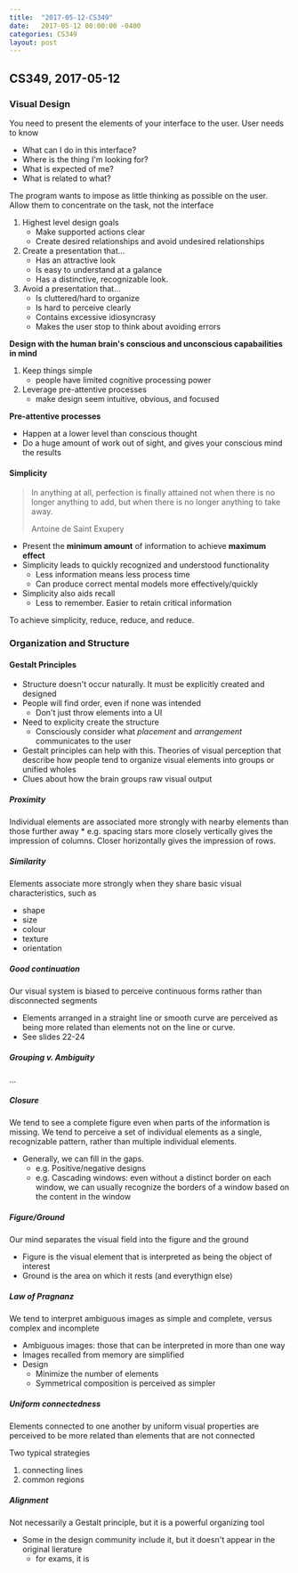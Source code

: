 ```yaml
---
title:  "2017-05-12-CS349"
date:   2017-05-12 00:00:00 -0400
categories: CS349
layout: post
---
```

## CS349, 2017-05-12



### Visual Design

You need to present the elements of your interface to the user.
User needs to know

* What can I do in this interface?
* Where is the thing I'm looking for?
* What is expected of me?
* What is related to what?

The program wants to impose as little thinking as possible on the user. Allow them to concentrate on the task, not the interface

1. Highest level design goals
    * Make supported actions clear
    * Create desired relationships and avoid undesired relationships
2. Create a presentation that...
    * Has an attractive look
    * Is easy to understand at a galance
    * Has a distinctive, recognizable look.
3. Avoid a presentation that...
    * Is cluttered/hard to organize
    * Is hard to perceive clearly
    * Contains excessive idiosyncrasy
    * Makes the user stop to think about avoiding errors

**Design with the human brain's conscious and unconscious capabailities in mind**

1. Keep things simple
    * people have limited cognitive processing power
2. Leverage pre-attentive processes
    * make design seem intuitive, obvious, and focused

**Pre-attentive processes**

* Happen at a lower level than conscious thought
* Do a huge amount of work out of sight, and gives your conscious mind the results


#### Simplicity

> In anything at all, perfection is finally attained not when there is no longer anything to add, but when there is no longer anything to take away.
> 
> Antoine de Saint Exupery

* Present the **minimum amount** of information to achieve **maximum effect**
* Simplicity leads to quickly recognized and understood functionality
    - Less information means less process time
    - Can produce correct mental models more effectively/quickly
* Simplicity also aids recall
    - Less to remember. Easier to retain critical information

To achieve simplicity, reduce, reduce, and reduce.



### Organization and Structure

#### Gestalt Principles

* Structure doesn't occur naturally. It must be explicitly created and designed
* People will find order, even if none was intended
    - Don't just throw elements into a UI
* Need to explicity create the structure
    - Consciously consider what *placement* and *arrangement* communicates to the user
* Gestalt principles can help with this. Theories of visual perception that describe how people tend to organize visual elements into groups or unified wholes
* Clues about how the brain groups raw visual output

##### Proximity

Individual elements are associated more strongly with nearby elements than those further away
    * e.g. spacing stars more closely vertically gives the impression of columns. Closer horizontally gives the impression of rows.

##### Similarity

Elements associate more strongly when they share basic visual characteristics, such as

* shape
* size
* colour
* texture
* orientation

##### Good continuation

Our visual system is biased to perceive continuous forms rather than disconnected segments

* Elements arranged in a straight line or smooth curve are perceived as being more related than elements not on the line or curve.
* See slides 22-24

##### Grouping v. Ambiguity

...

##### Closure

We tend to see a complete figure even when parts of the information is missing. We tend to perceive a set of individual elements as a single, recognizable pattern, rather than multiple individual elements.

* Generally, we can fill in the gaps.
    - e.g. Positive/negative designs
    - e.g. Cascading windows: even without a distinct border on each window, we can usually recognize the borders of a window based on the content in the window

##### Figure/Ground

Our mind separates the visual field into the figure and the ground

* Figure is the visual element that is interpreted as being the object of interest
* Ground is the area on which it rests (and everythign else)

##### Law of Pragnanz

We tend to interpret ambiguous images as simple and complete, versus complex and incomplete

* Ambiguous images: those that can be interpreted in more than one way
* Images recalled from memory are simplified
* Design
    - Minimize the number of elements
    - Symmetrical composition is perceived as simpler

##### Uniform connectedness

Elements connected to one another by uniform visual properties are perceived to be more related than elements that are not connected

Two typical strategies

1. connecting lines
2. common regions

##### Alignment

Not necessarily a Gestalt principle, but it is a powerful organizing tool

* Some in the design community include it, but it doesn't appear in the original lierature
    * for exams, it is


